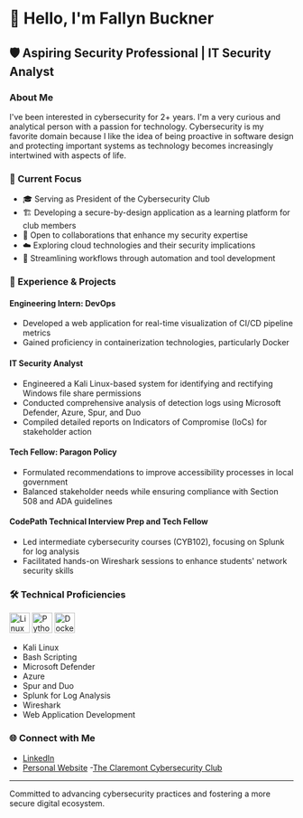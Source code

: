 # 👋 Hello, I'm Fallyn Buckner

## 🛡️ Aspiring Security Professional | IT Security Analyst

### About Me

I've been interested in cybersecurity for 2+ years. I'm a very curious and analytical person with a passion for technology. Cybersecurity is my favorite domain because I like the idea of being proactive in software design and protecting important systems as technology becomes increasingly intertwined with aspects of life.

### 🚀 Current Focus

- 🎓 Serving as President of the Cybersecurity Club
- 🏗️ Developing a secure-by-design application as a learning platform for club members
- 🤝 Open to collaborations that enhance my security expertise
- ☁️ Exploring cloud technologies and their security implications
- 🔧 Streamlining workflows through automation and tool development

### 💼 Experience & Projects

#### Engineering Intern: DevOps
- Developed a web application for real-time visualization of CI/CD pipeline metrics
- Gained proficiency in containerization technologies, particularly Docker

#### IT Security Analyst
- Engineered a Kali Linux-based system for identifying and rectifying Windows file share permissions
- Conducted comprehensive analysis of detection logs using Microsoft Defender, Azure, Spur, and Duo
- Compiled detailed reports on Indicators of Compromise (IoCs) for stakeholder action

#### Tech Fellow: Paragon Policy
- Formulated recommendations to improve accessibility processes in local government
- Balanced stakeholder needs while ensuring compliance with Section 508 and ADA guidelines

#### CodePath Technical Interview Prep and Tech Fellow
- Led intermediate cybersecurity courses (CYB102), focusing on Splunk for log analysis
- Facilitated hands-on Wireshark sessions to enhance students' network security skills

### 🛠️ Technical Proficiencies

<p align="left">
<a href="https://www.linux.org" target="_blank" rel="noreferrer"><img src="https://raw.githubusercontent.com/danielcranney/readme-generator/main/public/icons/skills/linux-colored.svg" width="36" height="36" alt="Linux" /></a>
<a href="https://www.python.org/" target="_blank" rel="noreferrer"><img src="https://raw.githubusercontent.com/danielcranney/readme-generator/main/public/icons/skills/python-colored.svg" width="36" height="36" alt="Python" /></a>
<a href="https://www.docker.com/" target="_blank" rel="noreferrer"><img src="https://raw.githubusercontent.com/danielcranney/readme-generator/main/public/icons/skills/docker-colored.svg" width="36" height="36" alt="Docker" /></a>
</p>

- Kali Linux
- Bash Scripting
- Microsoft Defender
- Azure
- Spur and Duo
- Splunk for Log Analysis
- Wireshark
- Web Application Development

### 🌐 Connect with Me

- [LinkedIn](https://www.linkedin.com/in/fallyn-buckner/)
- [Personal Website](https://fallwritescode.com/)
-[The Claremont Cybersecurity Club](https://github.com/cmc-cyberclub/claremont-cybersecurity-club)
---

Committed to advancing cybersecurity practices and fostering a more secure digital ecosystem.